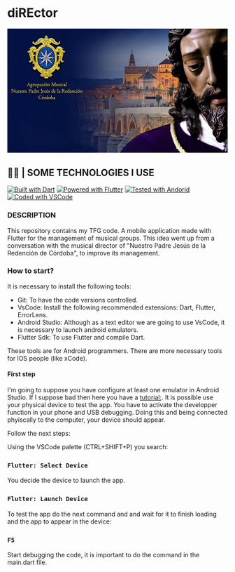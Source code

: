 # diREctor

![Redencion](./Redencion.jpg)

## 👨‍💻 | SOME TECHNOLOGIES I USE

[![Built with Dart](https://img.shields.io/badge/Built%20with-Dart-blue.svg)](https://dart.dev)
[![Powered with Flutter](https://img.shields.io/badge/Powered%20with-Flutter-turquoise.svg)](https://flutter.dev)
[![Tested with Andorid ](https://img.shields.io/badge/Tested%20with-Android%20Studio-green.svg)](https://developer.android.com/studio?gclid=CjwKCAjwzJmlBhBBEiwAEJyLu15yJjfKPZfY8pfQDqG7Xo8nbYpPiiE5Fp2cMEhqYWWESpqC8sxpohoCO1cQAvD_BwE&gclsrc=aw.ds&hl=es-419)
[![Coded with VSCode](https://img.shields.io/badge/Coded%20with-VSCode-purple.svg)](https://code.visualstudio.com)

### DESCRIPTION

This repository contains my TFG code. A mobile application made with Flutter for the management of musical groups. This idea went up from a conversation with the musical director of "Nuestro Padre Jesús de la Redención de Córdoba", to improve its management.

### How to start?

It is necessary to install the following tools:

- Git: To have the code versions controlled.
- VsCode: Install the following recommended extensions: Dart, Flutter, ErrorLens.  
- Android Studio: Although as a text editor we are going to use VsCode, it is necessary to launch android emulators.
- Flutter Sdk: To use Flutter and compile Dart.

These tools are for Android programmers. There are more necessary tools for IOS people (like xCode).

#### First step

I'm going to suppose you have configure at least one emulator in Android Studio. If I suppose bad then here you have a [tutorial:](https://www.youtube.com/watch?v=aBTNUpp72ik).
It is possible use your physical device to test the app. You have to activate the developper function in your phone and USB debugging. Doing this and being connected phyiscally to the computer, your device should appear.

Follow the next steps:

Using the VSCode palette (CTRL+SHIFT+P) you search:
### `Flutter: Select Device`
You decide the device to launch the app.

### `Flutter: Launch Device`

To test the app do the next command and and wait for it to finish loading and the app to appear in the device:
### `F5`
Start debugging the code, it is important to do the command in the main.dart file.
